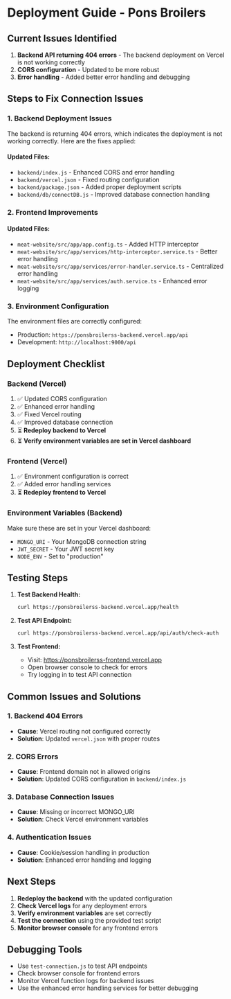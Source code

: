 # Deployment Guide - Pons Broilers

## Current Issues Identified

1. **Backend API returning 404 errors** - The backend deployment on Vercel is not working correctly
2. **CORS configuration** - Updated to be more robust
3. **Error handling** - Added better error handling and debugging

## Steps to Fix Connection Issues

### 1. Backend Deployment Issues

The backend is returning 404 errors, which indicates the deployment is not working correctly. Here are the fixes applied:

#### Updated Files:
- `backend/index.js` - Enhanced CORS and error handling
- `backend/vercel.json` - Fixed routing configuration
- `backend/package.json` - Added proper deployment scripts
- `backend/db/connectDB.js` - Improved database connection handling

### 2. Frontend Improvements

#### Updated Files:
- `meat-website/src/app/app.config.ts` - Added HTTP interceptor
- `meat-website/src/app/services/http-interceptor.service.ts` - Better error handling
- `meat-website/src/app/services/error-handler.service.ts` - Centralized error handling
- `meat-website/src/app/services/auth.service.ts` - Enhanced error logging

### 3. Environment Configuration

The environment files are correctly configured:
- Production: `https://ponsbroilerss-backend.vercel.app/api`
- Development: `http://localhost:9000/api`

## Deployment Checklist

### Backend (Vercel)
1. ✅ Updated CORS configuration
2. ✅ Enhanced error handling
3. ✅ Fixed Vercel routing
4. ✅ Improved database connection
5. ⏳ **Redeploy backend to Vercel**
6. ⏳ **Verify environment variables are set in Vercel dashboard**

### Frontend (Vercel)
1. ✅ Environment configuration is correct
2. ✅ Added error handling services
3. ⏳ **Redeploy frontend to Vercel**

### Environment Variables (Backend)
Make sure these are set in your Vercel dashboard:
- `MONGO_URI` - Your MongoDB connection string
- `JWT_SECRET` - Your JWT secret key
- `NODE_ENV` - Set to "production"

## Testing Steps

1. **Test Backend Health:**
   ```bash
   curl https://ponsbroilerss-backend.vercel.app/health
   ```

2. **Test API Endpoint:**
   ```bash
   curl https://ponsbroilerss-backend.vercel.app/api/auth/check-auth
   ```

3. **Test Frontend:**
   - Visit: https://ponsbroilerss-frontend.vercel.app
   - Open browser console to check for errors
   - Try logging in to test API connection

## Common Issues and Solutions

### 1. Backend 404 Errors
- **Cause**: Vercel routing not configured correctly
- **Solution**: Updated `vercel.json` with proper routes

### 2. CORS Errors
- **Cause**: Frontend domain not in allowed origins
- **Solution**: Updated CORS configuration in `backend/index.js`

### 3. Database Connection Issues
- **Cause**: Missing or incorrect MONGO_URI
- **Solution**: Check Vercel environment variables

### 4. Authentication Issues
- **Cause**: Cookie/session handling in production
- **Solution**: Enhanced error handling and logging

## Next Steps

1. **Redeploy the backend** with the updated configuration
2. **Check Vercel logs** for any deployment errors
3. **Verify environment variables** are set correctly
4. **Test the connection** using the provided test script
5. **Monitor browser console** for any frontend errors

## Debugging Tools

- Use `test-connection.js` to test API endpoints
- Check browser console for frontend errors
- Monitor Vercel function logs for backend issues
- Use the enhanced error handling services for better debugging 